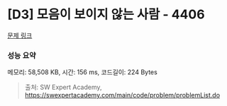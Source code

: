 # [D3] 모음이 보이지 않는 사람 - 4406 

[문제 링크](https://swexpertacademy.com/main/code/problem/problemDetail.do?contestProbId=AWNcD_66pUEDFAV8) 

### 성능 요약

메모리: 58,508 KB, 시간: 156 ms, 코드길이: 224 Bytes



> 출처: SW Expert Academy, https://swexpertacademy.com/main/code/problem/problemList.do